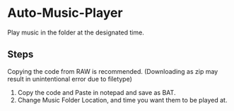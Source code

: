 # Auto-Music-Player
Play music in the folder at the designated time.
## Steps
Copying the code from RAW is recommended. (Downloading as zip may result in unintentional error due to filetype)
1. Copy the code and Paste in notepad and save as BAT.
2. Change Music Folder Location, and time you want them to be played at.
